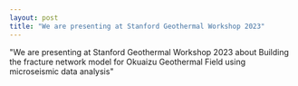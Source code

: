 ```yaml
---
layout: post
title: "We are presenting at Stanford Geothermal Workshop 2023"
---
```


"We are presenting at Stanford Geothermal Workshop 2023 about Building the fracture network model for Okuaizu Geothermal Field using microseismic data analysis"

